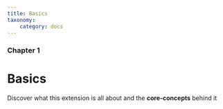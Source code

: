 ```yaml
---
title: Basics
taxonomy:
    category: docs
---
```


### Chapter 1

# Basics

Discover what this extension is all about and the **core-concepts** behind it
